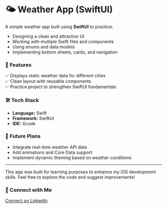 # 🌤️ Weather App (SwiftUI)

A simple weather app built using **SwiftUI** to practice:

* Designing a clean and attractive UI
* Working with multiple Swift files and components
* Using enums and data models
* Implementing bottom sheets, cards, and navigation

### 📱 Features

✅ Displays static weather data for different cities  
✅ Clean layout with reusable components  
✅ Practice project to strengthen SwiftUI fundamentals

### 🛠️ Tech Stack

* **Language:** Swift  
* **Framework:** SwiftUI  
* **IDE:** Xcode

### 🚀 Future Plans

* Integrate real-time weather API data  
* Add animations and Core Data support  
* Implement dynamic theming based on weather conditions

---

This app was built for learning purposes to enhance my iOS development skills. Feel free to explore the code and suggest improvements!

### 🔗 Connect with Me

[Connect on LinkedIn](https://www.linkedin.com/posts/p-lalit-kr_ios-swiftui-swift-activity-7344622066182045698-1nHY?utm_source=share&utm_medium=member_desktop&rcm=ACoAAEphUCABmksQNkii_jCVDvl08dxfY1S-of0)
